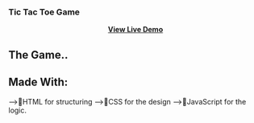 <h3>Tic Tac Toe Game</h3>
<p align="center">
<a href=""><strong>View Live Demo</strong></a>
</p>

## The Game..


## Made With:
-->🚀️HTML for structuring
-->💎️CSS for the design
-->🎉️JavaScript for the logic.

